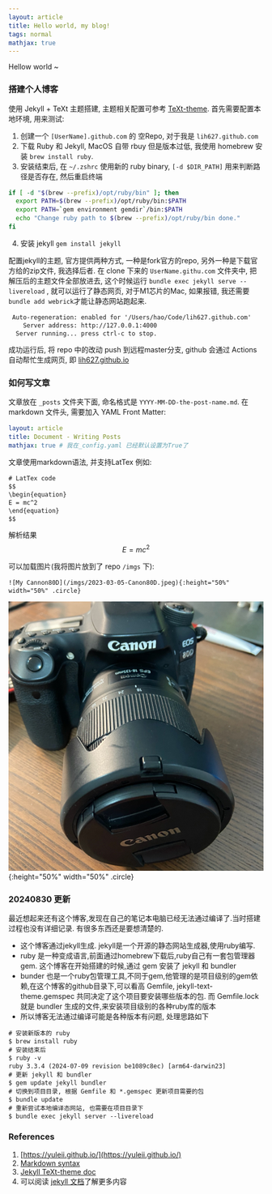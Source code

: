 ```yaml
---
layout: article
title: Hello world, my blog!
tags: normal
mathjax: true
---
```


Hellow world ~

<!--more-->

### 搭建个人博客

使用 Jekyll + TeXt 主题搭建, 主题相关配置可参考 [TeXt-theme](https://kitian616.github.io/jekyll-TeXt-theme/test/). 首先需要配置本地环境, 用来测试:

1. 创建一个 `[UserName].github.com` 的 空Repo, 对于我是 `lih627.github.com`
2. 下载 Ruby 和 Jekyll, MacOS 自带 rbuy 但是版本过低, 我使用 homebrew 安装 `brew install ruby`.
3. 安装结束后, 在 `~/.zshrc` 使用新的 ruby binary, `[-d $DIR_PATH]` 用来判断路径是否存在, 然后重启终端
```bash
if [ -d "$(brew --prefix)/opt/ruby/bin" ]; then
  export PATH=$(brew --prefix)/opt/ruby/bin:$PATH
  export PATH=`gem environment gemdir`/bin:$PATH
  echo "Change ruby path to $(brew --prefix)/opt/ruby/bin done."
fi
```
4. 安装 jekyll `gem install jekyll`

配置jekyll的主题, 官方提供两种方式, 一种是fork官方的repo, 另外一种是下载官方给的zip文件, 我选择后者. 在 clone 下来的 `UserName.githu.com` 文件夹中, 把解压后的主题文件全部放进去, 这个时候运行 `bundle exec jekyll serve --livereload` , 就可以运行了静态网页, 对于M1芯片的Mac, 如果报错, 我还需要`bundle add webrick`才能让静态网站跑起来.
```
 Auto-regeneration: enabled for '/Users/hao/Code/lih627.github.com'
    Server address: http://127.0.0.1:4000
  Server running... press ctrl-c to stop.
```
成功运行后, 将 repo 中的改动 push 到远程master分支, github 会通过 Actions 自动帮忙生成网页, 即 [lih627.github.io](lih627.github.io)

### 如何写文章

文章放在 `_posts` 文件夹下面, 命名格式是 `YYYY-MM-DD-the-post-name.md`. 在 markdown 文件头, 需要加入 YAML Front Matter:

```yaml
layout: article
title: Document - Writing Posts
mathjax: true # 我在_config.yaml 已经默认设置为True了
```

文章使用markdown语法, 并支持LatTex 例如:

```plain
# LatTex code
$$
\begin{equation}
E = mc^2
\end{equation}
$$
```

解析结果
$$
\begin{equation}
E = mc^2
\end{equation}
$$


可以加载图片(我将图片放到了 repo `/imgs` 下):
```
![My Cannon80D](/imgs/2023-03-05-Canon80D.jpeg){:height="50%" width="50%" .circle}
```
![My Cannon80D](/imgs/2023-03-05-Canon80D.jpeg){:height="50%" width="50%" .circle}


### 20240830 更新

最近想起来还有这个博客,发现在自己的笔记本电脑已经无法通过编译了.当时搭建过程也没有详细记录.
有很多东西还是要想清楚的.

- 这个博客通过jekyll生成. jekyll是一个开源的静态网站生成器,使用ruby编写.
- ruby 是一种变成语言,前面通过homebrew下载后,ruby自己有一套包管理器gem. 这个博客在开始搭建的时候,通过 gem 安装了 jekyll 和 bundler
-  bunder 也是一个ruby包管理工具,不同于gem,他管理的是项目级别的gem依赖,在这个博客的github目录下,可以看高 Gemfile, jekyll-text-theme.gemspec 共同决定了这个项目要安装哪些版本的包. 而 Gemfile.lock 就是 bundler 生成的文件,来安装项目级别的各种ruby库的版本
- 所以博客无法通过编译可能是各种版本有问题, 处理思路如下

```shell
# 安装新版本的 ruby
$ brew install ruby
# 安装结束后
$ ruby -v
ruby 3.3.4 (2024-07-09 revision be1089c8ec) [arm64-darwin23]
# 更新 jekyll 和 bundler
$ gem update jekyll bundler
# 切换到项目目录, 根据 Gemfile 和 *.gemspec 更新项目需要的包
$ bundle update
# 重新尝试本地编译态网站, 也需要在项目目录下
$ bundle exec jekyll server --livereload
```



### References

1. [https://yuleii.github.io/](https://yuleii.github.io/)
2. [Markdown syntax](https://markdown.com.cn/basic-syntax/)
3. [Jekyll TeXt-theme doc](https://kitian616.github.io/jekyll-TeXt-theme/docs/en/quick-start)
4. 可以阅读 [jekyll 文档](https://jekyllrb.com/)了解更多内容